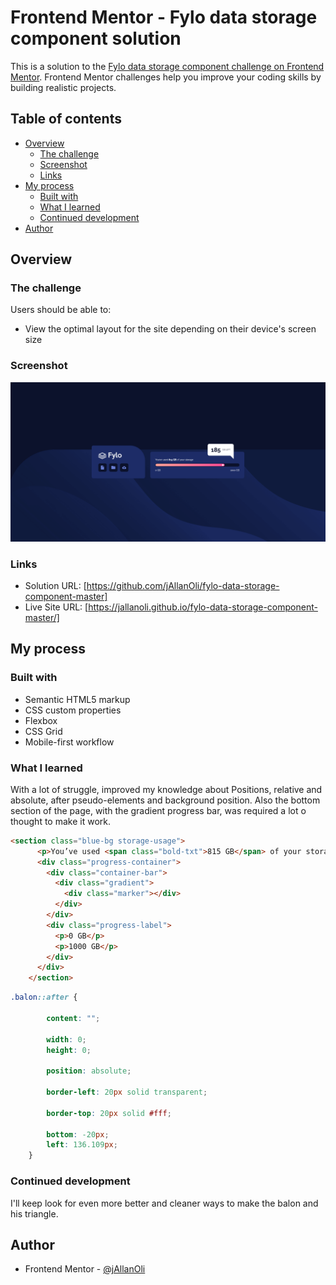 # Frontend Mentor - Fylo data storage component solution

This is a solution to the [Fylo data storage component challenge on Frontend Mentor](https://www.frontendmentor.io/challenges/fylo-data-storage-component-1dZPRbV5n). Frontend Mentor challenges help you improve your coding skills by building realistic projects. 

## Table of contents

- [Overview](#overview)
  - [The challenge](#the-challenge)
  - [Screenshot](#screenshot)
  - [Links](#links)
- [My process](#my-process)
  - [Built with](#built-with)
  - [What I learned](#what-i-learned)
  - [Continued development](#continued-development)
- [Author](#author)

## Overview

### The challenge

Users should be able to:

- View the optimal layout for the site depending on their device's screen size

### Screenshot

![](./screenshot.png)

### Links

- Solution URL: [https://github.com/jAllanOli/fylo-data-storage-component-master]
- Live Site URL: [https://jallanoli.github.io/fylo-data-storage-component-master/]

## My process

### Built with

- Semantic HTML5 markup
- CSS custom properties
- Flexbox
- CSS Grid
- Mobile-first workflow

### What I learned

With a lot of struggle, improved my knowledge about Positions, relative and absolute, after pseudo-elements and background position. Also the bottom section of the page, with the gradient progress bar, was required a lot o thought to make it work.

```html
<section class="blue-bg storage-usage">
      <p>You’ve used <span class="bold-txt">815 GB</span> of your storage</p>
      <div class="progress-container">
        <div class="container-bar">
          <div class="gradient">
            <div class="marker"></div>
          </div>
        </div>
        <div class="progress-label">
          <p>0 GB</p>
          <p>1000 GB</p>
        </div>
      </div>
    </section>
```
```css
.balon::after {

        content: "";
    
        width: 0;
        height: 0;
    
        position: absolute;
    
        border-left: 20px solid transparent;
    
        border-top: 20px solid #fff;
    
        bottom: -20px;
        left: 136.109px;
    }
```

### Continued development

I'll keep look for even more better and cleaner ways to make the balon and his triangle.

## Author

- Frontend Mentor - [@jAllanOli](https://www.frontendmentor.io/profile/jAllanOli)
